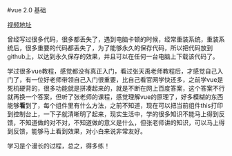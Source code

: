 #vue 2.0 基础

[视频地址](https://www.bilibili.com/video/BV1Zy4y1K7SH)

曾经写过很多代码，很多都丢失了，遇到电脑卡顿的时候，经常重装系统，重装系统后，很多重要的代码都丢失了，为了能够永久的保存代码，所以把代码放到github上，以达到永久保存的效果，并且可以在任何一台电脑上下载该代码了。

学过很多vue教程，感觉都没有真正入门，看过张天禹老师教程后，才感觉自己入门了，有一位好老师带领自己入门很重要，比自己看官网学快还多，之前学vue是死机硬背的，很多功能就是拼凑起来的，就是不断在网上百度答案，这个答案不行就再换一个答案，但听了张老师的课程，感觉理解vue的原理了，好多模糊的东西能够**看**到了，每个组件里有什么方法，之前不知道，现在可以把当前组件this打印到控制台上，一下子就清晰明了起来，现实生活中，学的很多知识不能马上得到反馈，不知道做的对不对，不知道做的意义是什么，但张老师讲的知识，可以马上得到反馈，能够马上看到效果，对小白来说非常友好。

学习是个漫长的过程，总之，得多练！
